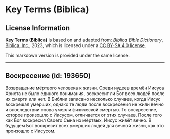 # Key Terms (Biblica)

## License Information

**Key Terms (Biblica)** is based on and adapted from: _Biblica Bible Dictionary_, [Biblica, Inc.](https://www.biblica.com/), 2023, which is licensed under a [CC BY-SA 4.0 license](https://creativecommons.org/licenses/by-sa/4.0/legalcode.en).

This markdown version is provided under the same license.



--------------------------------

## Воскресение (id: 193650)

Возвращение мёртвого человека к жизни. Среди иудеев времён Иисуса Христа не было единого понимания, воскресит ли Бог всех людей после их смерти или нет. В Библии записано несколько случаев, когда Иисус воскрешал умерших, однако те люди после воскресения не жили вечно и впоследствии снова умерли физической смертью. То воскресение, которое произошло с Иисусом, отличается от этих случаев. После того как Бог воскресил Своего Сына из мёртвых, Иисус живёт вечно. В будущем Бог воскресит всех умерших людей для вечной жизни, как это произошло с Иисусом.


